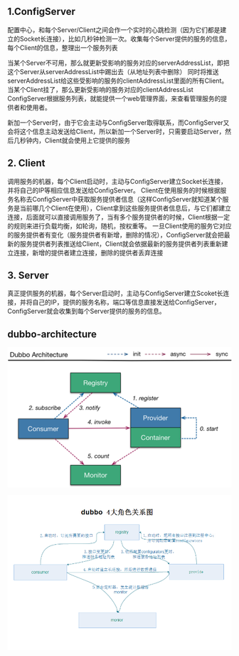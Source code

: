 

## 1.ConfigServer
配置中心，和每个Server/Client之间会作一个实时的心跳检测（因为它们都是建立的Socket长连接），比如几秒钟检测一次。收集每个Server提供的服务的信息，每个Client的信息，整理出一个服务列表

当某个Server不可用，那么就更新受影响的服务对应的serverAddressList，即把这个Server从serverAddressList中踢出去（从地址列表中删除）
同时将推送serverAddressList给这些受影响的服务的clientAddressList里面的所有Client。
当某个Client挂了，那么更新受影响的服务对应的clientAddressList
ConfigServer根据服务列表，就能提供一个web管理界面，来查看管理服务的提供者和使用者。

新加一个Server时，由于它会主动与ConfigServer取得联系，而ConfigServer又会将这个信息主动发送给Client，所以新加一个Server时，只需要启动Server，然后几秒钟内，Client就会使用上它提供的服务

## 2. Client
调用服务的机器，每个Client启动时，主动与ConfigServer建立Socket长连接，并将自己的IP等相应信息发送给ConfigServer。
Client在使用服务的时候根据服务名称去ConfigServer中获取服务提供者信息（这样ConfigServer就知道某个服务是当前哪几个Client在使用），Client拿到这些服务提供者信息后，与它们都建立连接，后面就可以直接调用服务了，当有多个服务提供者的时候，Client根据一定的规则来进行负载均衡，如轮询，随机，按权重等。
一旦Client使用的服务它对应的服务提供者有变化（服务提供者有新增，删除的情况），ConfigServer就会把最新的服务提供者列表推送给Client，Client就会依据最新的服务提供者列表重新建立连接，新增的提供者建立连接，删除的提供者丢弃连接

## 3. Server
真正提供服务的机器，每个Server启动时，主动与ConfigServer建立Scoket长连接，并将自己的IP，提供的服务名称，端口等信息直接发送给ConfigServer，ConfigServer就会收集到每个Server提供的服务的信息。

## dubbo-architecture

![dubbo-architecture.png](./img/dubbo-architecture.png "dubbo-architecture.png") 

![dubbo-architecture.png](./img/dubbo-architecture-00.png "dubbo-architecture.png") 